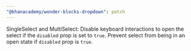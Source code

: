 ```yaml
---
"@khanacademy/wonder-blocks-dropdown": patch
---
```


SingleSelect and MultiSelect: Disable keyboard interactions to open the select if the `disabled` prop is set to `true`. Prevent select from being in an open state if
`disabled` prop is `true`.
